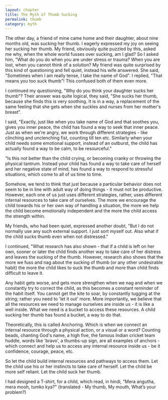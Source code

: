 ```yaml
---
layout: chapter
title: The Myth of Thumb Sucking
permalink: thumb
category: myth
---
```


The other day, a friend of mine came home and their daughter, about nine months old, was sucking her thumb. I eagerly expressed my joy on seeing her sucking her thumb. My friend, obviously quite puzzled by this, asked me why, when the whole world fusses over sucking, am I glad? So I asked him, "What do you do when you are under stress or trauma? When you are lost, when you cannot think of a solution? My friend was quite surprised by this kind of questioning and fell quiet, instead his wife answered. She said, "Sometimes when I am really tense, I take the name of God". I replied, "That means you too suck thumb"! This confused both of them even more.

I continued my questioning, "Why do you think your daughter sucks her thumb"? Their answer was quite logical, they said, "She sucks her thumb, because she finds this is very soothing. It is in a way, a replacement of the same feeling that she gets when she suckles and nurses from her mother's breast".

I said, "Exactly, just like when you take name of God and that soothes you, gives you inner peace, the child has found a way to seek that inner peace. Just as when we're angry, we work through different strategies - like clinching and unclenching fist, counting till ten etc. Similarly when your child needs some emotional support, instead of an outburst, the child has actually found a way to be calm, to be resourceful."

"Is this not better than the child crying, or becoming cranky or throwing the physical tantrum. Instead your child has found a way to take care of herself and her negative state of mind, has found a way to respond to stressful situations, which come to all of us time to time.

Somehow, we tend to think that just because a particular behavior does not seem to be in line with adult way of doing things - it must not be productive. However, each one of us just uses different strategies, rather, uses different internal resources to take care of ourselves. The more we encourage the child towards his or her own way of handling a situation, the more we help the child become emotionally independent and the more the child access the strength within.

My friends, who had been quiet, expressed another doubt, "But I do not normally use any such external support. I just sort myself out. Also what if the child sucks thumb even when not distressed."

I continued, "What research has also shown - that if a child is left on her own, sooner or later the child finds another way to take care of her distress and leaves the sucking of the thumb. However, research also shows that the more we fuss and nag about the sucking of thumb (or any other undesirable habit) the more the child likes to suck the thumb and more than child finds difficult to leave it.

Any habit gets worse, and gets more strengthen when we nag and when we constantly try to correct the child, as this becomes a constant reminder of the habit itself. You cannot get the kite to soar, by constantly tugging at the string; rather you need to 'let it out' more. More importantly, we believe that all the resources we need to manage ourselves are inside us - it is like a well inside. What we need is a bucket to access these resources. A child sucking her thumb has found a bucket, a way to do that.

Theoretically, this is called Anchoring. Which is when we connect an internal resource through a physical action, or a visual or a word? Counting beads, chanting God's name, a high five, the famous Indian cricket team huddle, words like 'bravo', a thumbs-up sign, are all examples of anchors - which connect and help us to access any internal resource inside us - be it confidence, courage, peace, etc.

So let the child build internal resources and pathways to access them. Let the child use his or her instincts to take care of herself. Let the child be more self reliant. Let the child suck her thumb.

I had designed a T-shirt, for a child, which read, in hindi, "Mera angutha, mera mooh, tumko kya?" (translated - My thumb, My mouth, What’s your problem?)